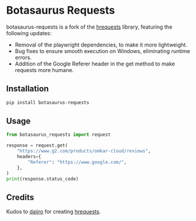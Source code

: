 # Botasaurus Requests

botasaurus-requests is a fork of the [hrequests](https://github.com/daijro/hrequests) library, featuring the following updates:

- Removal of the playwright dependencies, to make it more lightweight.
- Bug fixes to ensure smooth execution on Windows, eliminating runtime errors.
- Addition of the Google Referer header in the get method to make requests more humane.

## Installation

```bash
pip install botasaurus-requests
```

## Usage

```python
from botasaurus_requests import request

response = request.get(
    "https://www.g2.com/products/omkar-cloud/reviews",
    headers={
        "Referer": "https://www.google.com/",
    },
)
print(response.status_code)
```

## Credits

Kudos to [daijro](https://github.com/daijro) for creating [hrequests](https://github.com/daijro/hrequests).